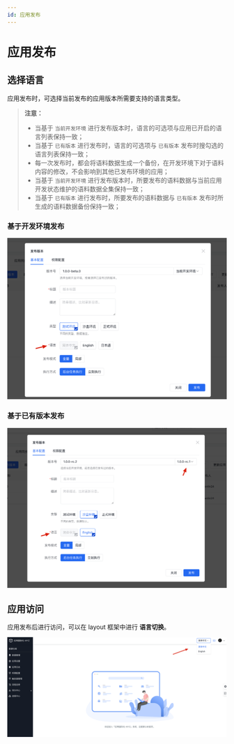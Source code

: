 ```yaml
---
id: 应用发布
---
```


# 应用发布

## 选择语言

应用发布时，可选择当前发布的应用版本所需要支持的语言类型。

> **注意：**
>
> - 当基于 `当前开发环境` 进行发布版本时，语言的可选项与应用已开启的语言列表保持一致；
> - 当基于 `已有版本` 进行发布时，语言的可选项与 `已有版本` 发布时搜勾选的语言列表保持一致；
> - 每一次发布时，都会将语料数据生成一个备份，在开发环境下对于语料内容的修改，不会影响到其他已发布环境的应用；
> - 当基于 `当前开发环境` 进行发布版本时，所要发布的语料数据与当前应用开发状态维护的语料数据全集保持一致；
> - 当基于 `已有版本` 进行发布时，所要发布的语料数据与 `已有版本` 发布时所生成的语料数据备份保持一致；



### 基于开发环境发布

![base-dev-publish](/img/国际化/应用国际化/应用发布/base-dev-publish.png)



### 基于已有版本发布

![base-version-publish](/img/国际化/应用国际化/应用发布/base-version-publish.png)



## 应用访问

应用发布后进行访问，可以在 layout 框架中进行 **语言切换**。

![access-locale-switch](/img/国际化/应用国际化/应用发布/access-locale-switch.png)
